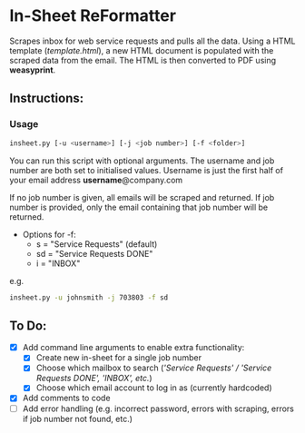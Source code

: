 # In-Sheet ReFormatter
Scrapes inbox for web service requests and pulls all the data.
Using a HTML template (*template.html*), a new HTML document is populated with the scraped data from the email.
The HTML is then converted to PDF using **weasyprint**.

## Instructions:

### Usage

```bash
insheet.py [-u <username>] [-j <job number>] [-f <folder>]
```

You can run this script with optional arguments.
The username and job number are both set to initialised values.
Username is just the first half of your email address **username**@company.com

If no job number is given, all emails will be scraped and returned.
If job number is provided, only the email containing that job number will be returned.

* Options for -f:
	* s = "Service Requests" (default)
	* sd = "Service Requests DONE"
	* i = "INBOX"

e.g.

```bash
insheet.py -u johnsmith -j 703803 -f sd
```

## To Do:

* [X] Add command line arguments to enable extra functionality:
	* [X] Create new in-sheet for a single job number
	* [X] Choose which mailbox to search (*'Service Requests' / 'Service Requests DONE', 'INBOX', etc.*)
	* [X] Choose which email account to log in as (currently hardcoded)
* [X] Add comments to code
* [ ] Add error handling (e.g. incorrect password, errors with scraping, errors if job number not found, etc.)
